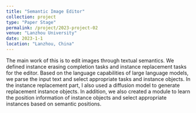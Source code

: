 ```yaml
---
title: "Semantic Image Editor"
collection: project
type: "Paper Stage"
permalink: /project/2023-project-02
venue: "Lanzhou University"
date: 2023-1-1
location: "Lanzhou, China"
---
```


The main work of this is to edit images through textual semantics. We defined instance erasing completion tasks and instance replacement tasks for the editor. Based on the language capabilities of large language models, we parse the input text and select appropriate tasks and instance objects. In the instance replacement part, I also used a diffusion model to generate replacement instance objects. In addition, we also created a module to learn the position information of instance objects and select appropriate instances based on semantic positions.
